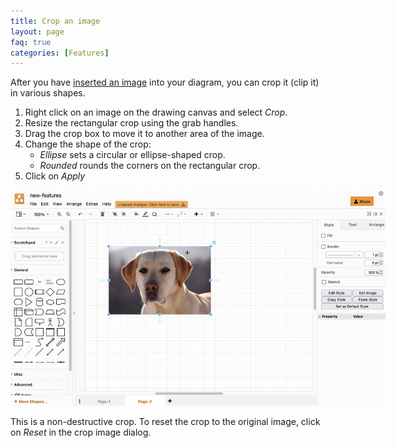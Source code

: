 ```yaml
---
title: Crop an image
layout: page
faq: true
categories: [Features]
---
```


After you have [inserted an image](/doc/faq/add-images.html) into your diagram, you can crop it (clip it) in various shapes.

1. Right click on an image on the drawing canvas and select _Crop_.
2. Resize the rectangular crop using the grab handles. 
3. Drag the crop box to move it to another area of the image. 
4. Change the shape of the crop:
   * _Ellipse_ sets a circular or ellipse-shaped crop.
   * _Rounded_ rounds the corners on the rectangular crop.
5. Click on _Apply_

<img src="/assets/img/blog/crop.gif" style="width=100%;max-width:600px;height:auto;" alt="Crop an embedded or imported image in diagrams.net and draw.io">

This is a non-destructive crop. To reset the crop to the original image, click on _Reset_ in the crop image dialog.